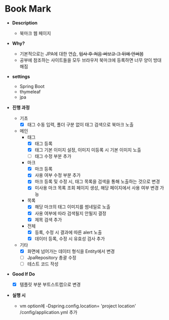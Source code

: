 # Book Mark 

- **Description**
    - 북마크 웹 페이지

- **Why?** 
    - 기본적으로는 JPA에 대한 연습, ~~입사 후 처음 써보고 그 뒤에 안써봄~~
    - 공부에 참조하는 사이트들을 모두 브라우저 북마크에 등록하면 너무 양이 방대해짐

- **settings**
    - Spring Boot
    - thymeleaf
    - jpa
    
- **진행 과정**

    - 기초 
        - [X] 태그 수동 입력, 폴더 구분 없이 태그 검색으로 북마크 노출
        
    - 메인
        - 태그 
            - [X] 태그 등록
            - [X] 태그 기본 이미지 설정, 이미지 미등록 시 기본 이미지 노출
            - [ ] 태그 수정 부분 추가
        - 마크 
            - [X] 마크 등록
            - [X] 사용 여부 수정 부분 추가
            - [X] 마크 등록 및 수정 시, 태그 목록을 검색을 통해 노출하는 것으로 변경
            - [X] 미사용 마크 목록 조회 페이지 생성, 해당 페이지에서 사용 여부 변경 가능
        - 목록
            - [X] 해당 마크의 태그 이미지를 썸네일로 노출
            - [X] 사용 여부에 따라 검색될지 안될지 결정
            - [X] 제목 검색 추가
        - 전체 
            - [X] 등록, 수정 시 결과에 따른 alert 노출
            - [X] 데이터 등록, 수정 시 유효성 검사 추가
            
    - 기타 
        - [X] 화면에 넘어가는 데이터 형식을 Entity에서 변경
        - [ ] JpaRepository 총괄 수정
        - [ ] 테스트 코드 작성
 
- **Good If Do**
    - [X] 템플릿 부분 부트스트랩으로 변경
    
- **실행 시**
    - vm option에  -Dspring.config.location= 'project location' /config/application.yml 추가
